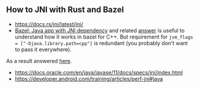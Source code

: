 ## How to JNI with Rust and Bazel

* https://docs.rs/jni/latest/jni/
* [Bazel: Java app with JNI dependency](https://stackoverflow.com/questions/46256118/bazel-java-app-with-jni-dependency) and related [answer](https://github.com/hlopko/bazel-jni-example) is useful to understand how it works in bazel for C++. But requirement for `jvm_flags = ["-Djava.library.path=cpp"]` is redundant (you probably don't want to pass it everywhere).

As a result answered [here](https://stackoverflow.com/questions/68896878/how-to-make-rust-jni-bindings-with-bazel/73829909#73829909).

* https://docs.oracle.com/en/java/javase/11/docs/specs/jni/index.html
* https://developer.android.com/training/articles/perf-jni#java
